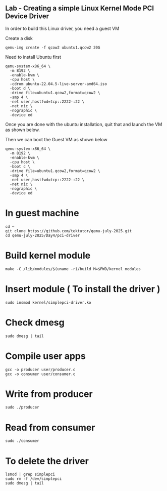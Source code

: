 ## Lab - Creating a simple Linux Kernel Mode PCI Device Driver

In order to build this Linux driver, you need a guest VM

Create a disk
```
qemu-img create -f qcow2 ubuntu1.qcow2 20G
```

Need to install Ubuntu first
```
qemu-system-x86_64 \
  -m 8192 \
  -enable-kvm \
  -cpu host \
  -cdrom ubuntu-22.04.5-live-server-amd64.iso  
  -boot d \
  -drive file=ubuntu1.qcow2,format=qcow2 \
  -smp 4 \
  -net user,hostfwd=tcp::2222-:22 \
  -net nic \
  -nographic \
  -device ed
```

Once you are done with the ubuntu installation, quit that and launch the VM as shown below.


Then we can boot the Guest VM as shown below
```
qemu-system-x86_64 \
  -m 8192 \
  -enable-kvm \
  -cpu host \
  -boot c \
  -drive file=ubuntu1.qcow2,format=qcow2 \
  -smp 4 \
  -net user,hostfwd=tcp::2222-:22 \
  -net nic \
  -nographic \
  -device ed
```


# In guest machine
```
cd ~
git clone https://github.com/tektutor/qemu-july-2025.git
cd qemu-july-2025/Day4/pci-driver
```

# Build kernel module
```
make -C /lib/modules/$(uname -r)/build M=$PWD/kernel modules
```

# Insert module ( To install the driver )
```
sudo insmod kernel/simplepci-driver.ko
```

# Check dmesg
```
sudo dmesg | tail
```

# Compile user apps
```
gcc -o producer user/producer.c
gcc -o consumer user/consumer.c
```

# Write from producer
```
sudo ./producer
```

# Read from consumer
```
sudo ./consumer
```

# To delete the driver
```
lsmod | grep simplepci
sudo rm -f /dev/simplepci
sudo dmesg | tail
```
